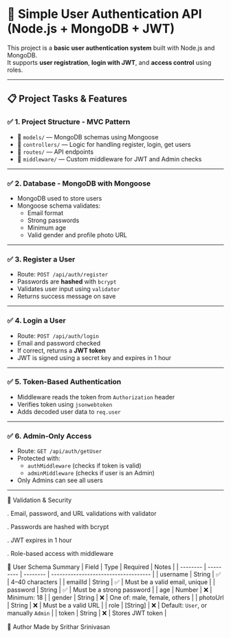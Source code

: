 # 🔐 Simple User Authentication API (Node.js + MongoDB + JWT)

This project is a **basic user authentication system** built with Node.js and MongoDB.  
It supports **user registration**, **login with JWT**, and **access control** using roles.

---

## 📋 Project Tasks & Features

### ✅ 1. Project Structure - MVC Pattern

- 📂 `models/` — MongoDB schemas using Mongoose
- 📂 `controllers/` — Logic for handling register, login, get users
- 📂 `routes/` — API endpoints
- 📂 `middleware/` — Custom middleware for JWT and Admin checks

---

### ✅ 2. Database - MongoDB with Mongoose

- MongoDB used to store users
- Mongoose schema validates:
  - Email format
  - Strong passwords
  - Minimum age
  - Valid gender and profile photo URL

---

### ✅ 3. Register a User

- Route: `POST /api/auth/register`
- Passwords are **hashed** with `bcrypt`
- Validates user input using `validator`
- Returns success message on save

---

### ✅ 4. Login a User

- Route: `POST /api/auth/login`
- Email and password checked
- If correct, returns a **JWT token**
- JWT is signed using a secret key and expires in 1 hour

---

### ✅ 5. Token-Based Authentication

- Middleware reads the token from `Authorization` header
- Verifies token using `jsonwebtoken`
- Adds decoded user data to `req.user`

---

### ✅ 6. Admin-Only Access

- Route: `GET /api/auth/getUser`
- Protected with:
  - `authMiddleware` (checks if token is valid)
  - `adminMiddleware` (checks if user is an Admin)
- Only Admins can see all users

---

🧼 Validation & Security

. Email, password, and URL validations with validator

. Passwords are hashed with bcrypt

. JWT expires in 1 hour

. Role-based access with middleware

🧾 User Schema Summary
| Field    | Type      | Required | Notes                                |
| -------- | --------- | -------- | ------------------------------------ |
| username | String    | ✅        | 4–40 characters                      |
| emailId  | String    | ✅        | Must be a valid email, unique        |
| password | String    | ✅        | Must be a strong password            |
| age      | Number    | ❌        | Minimum: 18                          |
| gender   | String    | ❌        | One of: male, female, others         |
| photoUrl | String    | ❌        | Must be a valid URL                  |
| role     | \[String] | ❌        | Default: `User`, or manually `Admin` |
| token    | String    | ❌        | Stores JWT token                     |




🙋 Author
Made by Srithar Srinivasan


